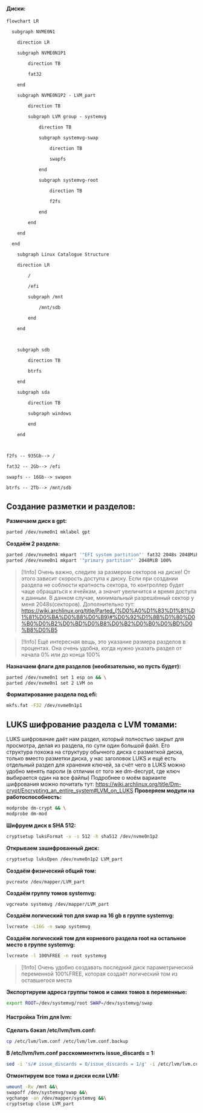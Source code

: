 #### Диски:
```mermaid
flowchart LR

  subgraph NVME0N1

    direction LR

    subgraph NVME0N1P1

        direction TB

        fat32

    end

    subgraph NVME0N1P2 - LVM_part

        direction TB

        subgraph LVM group - systemvg

            direction TB

            subgraph systemvg-swap

                direction TB

                swapfs

            end

            subgraph systemvg-root

                direction TB

                f2fs

            end

        end

    end

  end

    subgraph Linux Catalogue Structure

    direction LR

        /

        /efi

        subgraph /mnt

            /mnt/sdb

        end

    end

  

    subgraph sdb

        direction TB

        btrfs

    end

    subgraph sda

        direction TB

        subgraph windows

        end

    end

  

f2fs -- 935Gb--> /

fat32 -- 2Gb--> /efi

swapfs -- 16Gb--> swapon

btrfs -- 2Tb--> /mnt/sdb
```

## Создание разметки и разделов:
**Размечаем диск в gpt:**
```bash
parted /dev/nvme0n1 mklabel gpt
```
**Создаём 2 раздела:**
```bash
parted /dev/nvme0n1 mkpart '"EFI system partition"' fat32 2048s 2048MiB && \
parted /dev/nvme0n1 mkpart '"primary partition"' 2048MiB 100%
```
>[!Info]
>Очень важно, следите за размером секторов на диске! От этого зависит скорость доступа к диску. Если при создании раздела не соблюсти кратность сектора, то контроллер будет чаще обращаться к ячейкам, а значит увеличится и время доступа к данным. В данном случае, минимальный разрешённый сектор у меня 2048s(секторов).
>Дополнительно тут: https://wiki.archlinux.org/title/Parted_(%D0%A0%D1%83%D1%81%D1%81%D0%BA%D0%B8%D0%B9)#%D0%92%D1%8B%D1%80%D0%B0%D0%B2%D0%BD%D0%B8%D0%B2%D0%B0%D0%BD%D0%B8%D0%B5

>[!Info]
>Ещё интересная вещь, это указание размера разделов в процентах. Она очень удобна, когда нужно указать раздел от начала 0% или до конца 100%

**Назначаем флаги для разделов (необязательно, но пусть будет):**
```bash
parted /dev/nvme0n1 set 1 esp on && \
parted /dev/nvme0n1 set 2 LVM on
```
**Форматирование раздела под efi:**
```bash
mkfs.fat -F32 /dev/nvme0n1p1
```
## LUKS шифрование раздела с LVM томами:
LUKS шифрование даёт нам раздел, который полностью закрыт для просмотра, делая из раздела, по сути один большой файл. Его структура похожа на структуру обычного диска с разметкой диска, только вместо разметки диска, у нас заголовок LUKS и ещё есть отдельный раздел для хранения ключей, за счёт чего в LUKS  можно удобно менять пароли (в отличии от того же dm-decrypt, где ключ выбирается один на все файлы)
Подробнее о моём варианте шифрования можно почитать тут:
https://wiki.archlinux.org/title/Dm-crypt/Encrypting_an_entire_system#LVM_on_LUKS
**Проверяем модули на работоспособность:**
```bash
modprobe dm-crypt && \
modprobe dm-mod
```
**Шифруем диск в SHA 512:**
```bash
cryptsetup luksFormat -v -s 512 -h sha512 /dev/nvme0n1p2
```
**Открываем зашифрованный диск:**
```bash
cryptsetup luksOpen /dev/nvme0n1p2 LVM_part
```
**Создаём физический общий том:**
```bash
pvcreate /dev/mapper/LVM_part
```
**Создаём группу томов systemvg:**
```bashy
vgcreate systemvg /dev/mapper/LVM_part
```
**Создаём логический топ для swap на 16 gb в группе systemvg:**
```bash
lvcreate -L16G -n swap systemvg
```
**Создаём логический том для корневого раздела root на остальное место в группе systemvg:**
```bash
lvcreate -l 100%FREE -n root systemvg
```
>[!Info]
>Очень удобно создавать последний диск параметрической переменной 100%FREE, которая создаёт логический том из оставшегося места

**Экспортируем адреса группы томов и самих томов в переменные:**
```bash
export ROOT=/dev/systemvg/root SWAP=/dev/systemvg/swap
```

#### Настройка Trim для lvm:
**Сделать бэкап /etc/lvm/lvm.conf:**
```bash
cp /etc/lvm/lvm.conf /etc/lvm/lvm.conf.backup
```
**В /etc/lvm/lvm.conf расскомментить issue_discards = 1:**
```bash
sed -i 's/# issue_discards = 0/issue_discards = 1/g' -i /etc/lvm/lvm.conf
```

**Отмонтируем все тома и диски если LVM:**
```bash
umount -Rv /mnt &&\
swapoff /dev/systemvg/swap &&\
vgchange -an /dev/mapper/systemvg &&\
cryptsetup close LVM_part
```